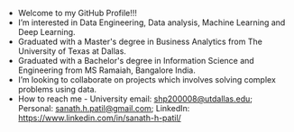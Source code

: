 - Welcome to my GitHub Profile!!!
- I’m interested in Data Engineering, Data analysis, Machine Learning and Deep Learning.
- Graduated with a Master's degree in Business Analytics from The University of Texas at Dallas.
- Graduated with a Bachelor's degree in Information Science and Engineering from MS Ramaiah, Bangalore India.
- I’m looking to collaborate on projects which involves solving complex problems using data.
- How to reach me - University email: shp200008@utdallas.edu; 
  Personal: sanath.h.patil@gmail.com; 
  LinkedIn: https://www.linkedin.com/in/sanath-h-patil/

<!---
SanathPatil/SanathPatil is a ✨ special ✨ repository because its `README.md` (this file) appears on your GitHub profile.
You can click the Preview link to take a look at your changes.
--->
